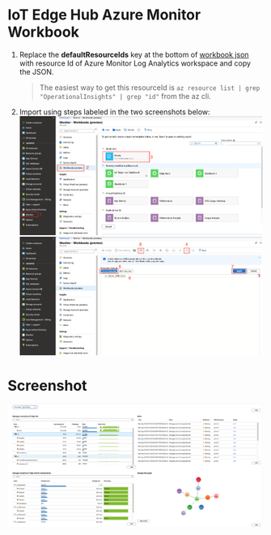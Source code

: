 # IoT Edge Hub Azure Monitor Workbook

1. Replace the **defaultResourceIds** key at the bottom of [workbook json](https://raw.githubusercontent.com/veyalla/ehm/master/azmon-workbook-template/edgehub-dashboard.json) with resource Id of Azure Monitor Log Analytics workspace and copy the JSON.
    >The easiest way to get this resourceId is `az resource list | grep "OperationalInsights" | grep "id"` from the az cli.

1. Import using steps labeled in the two screenshots below:
    ![media/steps-1-2-3.png](media/steps-1-2-3.png)
    ![media/steps-4-5-6-7-8.png](media/steps-4-5-6-7-8.png)

# Screenshot

![](media/workbook-ss.png)